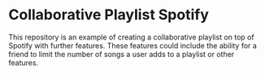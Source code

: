 # Collaborative Playlist Spotify
This repository is an example of creating a collaborative playlist on top of Spotify with further features. These features could include the ability for a friend to limit the number of songs a user adds to a playlist or other features. 